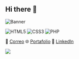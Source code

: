 ## Hi there 👋
![Banner](https://i.imgur.com/8MupZHY.gif)

![HTML5](https://img.shields.io/badge/HTML5-E34F26?style=for-the-badge&logo=html5&logoColor=white)
![CSS3](https://img.shields.io/badge/CSS3-1572B6?style=for-the-badge&logo=css3&logoColor=white)
![PHP](https://img.shields.io/badge/PHP-777BB4?style=for-the-badge&logo=php&logoColor=white)


📧 [Correo](mailto:tuemail@ejemplo.com)
🌐 [Portafolio](https://tusitio.com)
💼 [LinkedIn](https://www.linkedin.com/in/tuusuario/)


<a href="https://linkedin.com/in/tuusuario">
  <img src="https://img.shields.io/badge/LinkedIn-blue?logo=linkedin&logoColor=white&style=for-the-badge" />
</a>

<!--
**Rayz-git/Rayz-git** is a ✨ _special_ ✨ repository because its `README.md` (this file) appears on your GitHub profile.

Here are some ideas to get you started:

- 🔭 I’m currently working on ...
- 🌱 I’m currently learning ...
- 👯 I’m looking to collaborate on ...
- 🤔 I’m looking for help with ...
- 💬 Ask me about ...
- 📫 How to reach me: ...
- 😄 Pronouns: ...
- ⚡ Fun fact: ...
-->
